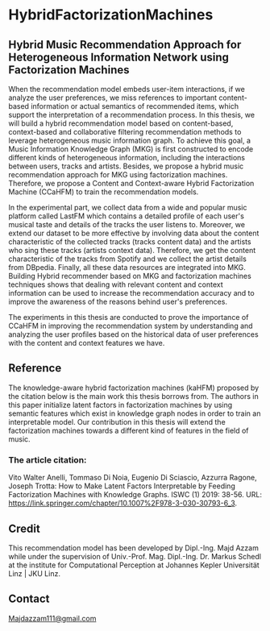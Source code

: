 # HybridFactorizationMachines
## Hybrid Music Recommendation Approach for Heterogeneous Information Network using Factorization Machines
When the recommendation model embeds user-item interactions, if we analyze the user preferences, we miss references to important content-based information or actual semantics of recommended items, which support the interpretation of a recommendation process. In this thesis, we will build a hybrid recommendation model based on content-based, context-based and collaborative filtering recommendation methods to leverage heterogeneous music information graph. To achieve this goal, a Music Information Knowledge Graph (MKG) is first constructed to encode different kinds of heterogeneous information, including the interactions between users, tracks and artists. Besides, we propose a hybrid music recommendation approach for MKG using factorization machines. Therefore, we propose a Content and Context-aware Hybrid Factorization Machine (CCaHFM) to train the recommendation models.

In the experimental part, we collect data from a wide and popular music platform called LastFM which contains a detailed profile of each user's musical taste and details of the tracks the user listens to. Moreover, we extend our dataset to be more effective by involving data about the content characteristic of the collected tracks (tracks content data) and the artists who sing these tracks (artists context data). Therefore, we get the content characteristic of the tracks from Spotify and we collect the artist details from DBpedia. Finally, all these data resources are integrated into MKG.
Building Hybrid recommender based on MKG and factorization machines techniques shows that dealing with relevant content and context information can be used to increase the recommendation accuracy and to improve the awareness of the reasons behind user's preferences.

The experiments in this thesis are conducted to prove the importance of CCaHFM in improving the recommendation system by understanding and analyzing the user profiles based on the historical data of user preferences with the content and context features we have.

## Reference
The knowledge-aware hybrid factorization machines (kaHFM) proposed by the citation below is the main work this thesis borrows from. The authors in this paper initialize latent factors in factorization machines by using semantic features which exist in knowledge graph nodes in order to train an interpretable model. Our contribution in this thesis will extend the factorization machines towards a different kind of features in the field of music. 

### The article citation: 
Vito Walter Anelli, Tommaso Di Noia, Eugenio Di Sciascio, Azzurra Ragone, Joseph Trotta: How to Make Latent Factors Interpretable by Feeding Factorization Machines with Knowledge Graphs. ISWC (1) 2019: 38-56. URL:  https://link.springer.com/chapter/10.1007%2F978-3-030-30793-6_3.

## Credit
This recommendation model has been developed by Dipl.-Ing. Majd Azzam while under the supervision of Univ.-Prof. Mag. Dipl.-Ing. Dr. Markus Schedl at the institute for Computational Perception at Johannes Kepler Universität Linz | JKU Linz.

## Contact
Majdazzam111@gmail.com
